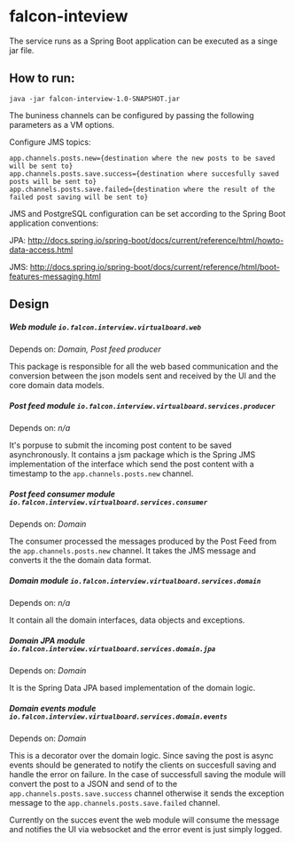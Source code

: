 # falcon-inteview

The service runs as a Spring Boot application can be executed as a singe jar file.

## How to run:
```
java -jar falcon-interview-1.0-SNAPSHOT.jar
```

The buniness channels can be configured by passing the following parameters as a VM options.

Configure JMS topics:
```
app.channels.posts.new={destination where the new posts to be saved will be sent to}
app.channels.posts.save.success={destination where succesfully saved posts will be sent to}
app.channels.posts.save.failed={destination where the result of the failed post saving will be sent to}
```

JMS and PostgreSQL configuration can be set according to the Spring Boot application conventions:

JPA: http://docs.spring.io/spring-boot/docs/current/reference/html/howto-data-access.html

JMS: http://docs.spring.io/spring-boot/docs/current/reference/html/boot-features-messaging.html

## Design

#####  Web module `io.falcon.interview.virtualboard.web`
Depends on: *Domain, Post feed producer*

This package is responsible for all the web based communication and the conversion between the json models sent and received by the UI and the core domain data models.


#####  Post feed module `io.falcon.interview.virtualboard.services.producer`
Depends on:  *n/a*

It's porpuse to submit the incoming post content to be saved asynchronously. It contains a jsm package which is the Spring JMS implementation of the interface which send the post content with a timestamp to the `app.channels.posts.new` channel.


#####  Post feed consumer module `io.falcon.interview.virtualboard.services.consumer`
Depends on:  *Domain*

The consumer processed the messages produced by the Post Feed from the `app.channels.posts.new` channel. It takes the JMS message and converts it the the domain data format.


#####  Domain module `io.falcon.interview.virtualboard.services.domain`
Depends on:  *n/a*

It contain all the domain interfaces, data objects and exceptions.


#####  Domain JPA module `io.falcon.interview.virtualboard.services.domain.jpa`
Depends on:  *Domain*

It is the Spring Data JPA based implementation of the domain logic.


#####  Domain events module `io.falcon.interview.virtualboard.services.domain.events`
Depends on:  *Domain*

This is a decorator over the domain logic. Since saving the post is async events should be generated to notify the clients on succesfull saving and handle the error on failure. In the case of successfull saving the module will convert the post to a JSON and send of to the `app.channels.posts.save.success` channel otherwise it sends the exception message to the `app.channels.posts.save.failed` channel.

Currently on the succes event the web module will consume the message and notifies the UI via websocket and the error event is just simply logged.

